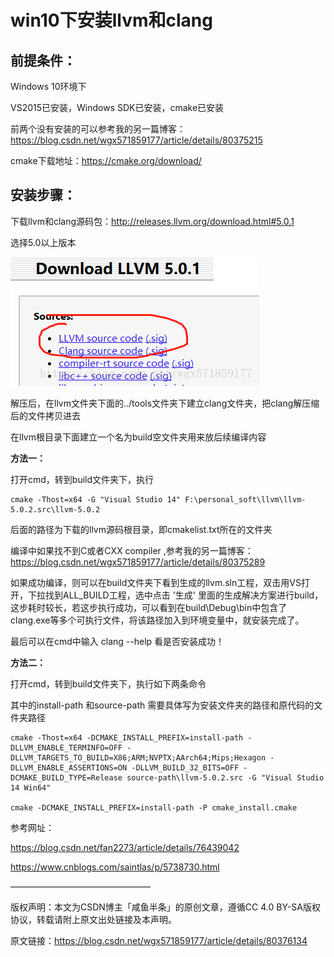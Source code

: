 # win10下安装llvm和clang #

## 前提条件： ##

Windows 10环境下

VS2015已安装，Windows SDK已安装，cmake已安装

前两个没有安装的可以参考我的另一篇博客：https://blog.csdn.net/wgx571859177/article/details/80375215

cmake下载地址：https://cmake.org/download/

## 安装步骤： ##

下载llvm和clang源码包：http://releases.llvm.org/download.html#5.0.1

选择5.0以上版本

![](./images/20180519173602921.png)

解压后，在llvm文件夹下面的../tools文件夹下建立clang文件夹，把clang解压缩后的文件拷贝进去

在llvm根目录下面建立一个名为build空文件夹用来放后续编译内容



**方法一：**

打开cmd，转到build文件夹下，执行

```
cmake -Thost=x64 -G "Visual Studio 14" F:\personal_soft\llvm\llvm-5.0.2.src\llvm-5.0.2
```

后面的路径为下载的llvm源码根目录，即cmakelist.txt所在的文件夹

编译中如果找不到C或者CXX compiler ,参考我的另一篇博客：https://blog.csdn.net/wgx571859177/article/details/80375289

如果成功编译，则可以在build文件夹下看到生成的llvm.sln工程，双击用VS打开，下拉找到ALL_BUILD工程，选中点击 '生成' 里面的生成解决方案进行build，这步耗时较长，若这步执行成功，可以看到在build\Debug\bin中包含了clang.exe等多个可执行文件，将该路径加入到环境变量中，就安装完成了。

最后可以在cmd中输入 clang --help 看是否安装成功！



**方法二：**

打开cmd，转到build文件夹下，执行如下两条命令

其中的install-path 和source-path 需要具体写为安装文件夹的路径和原代码的文件夹路径

```
cmake -Thost=x64 -DCMAKE_INSTALL_PREFIX=install-path -DLLVM_ENABLE_TERMINFO=OFF -DLLVM_TARGETS_TO_BUILD=X86;ARM;NVPTX;AArch64;Mips;Hexagon -DLLVM_ENABLE_ASSERTIONS=ON -DLLVM_BUILD_32_BITS=OFF -DCMAKE_BUILD_TYPE=Release source-path\llvm-5.0.2.src -G "Visual Studio 14 Win64"
 
cmake -DCMAKE_INSTALL_PREFIX=install-path -P cmake_install.cmake
```

参考网址：

https://blog.csdn.net/fan2273/article/details/76439042

https://www.cnblogs.com/saintlas/p/5738730.html

————————————————

版权声明：本文为CSDN博主「咸鱼半条」的原创文章，遵循CC 4.0 BY-SA版权协议，转载请附上原文出处链接及本声明。

原文链接：https://blog.csdn.net/wgx571859177/article/details/80376134